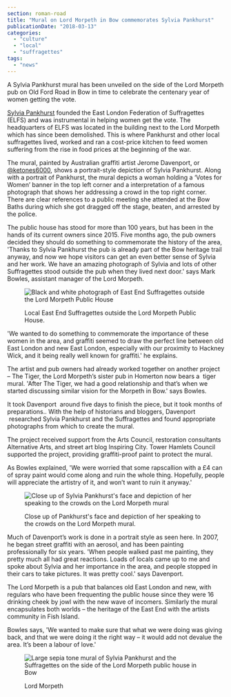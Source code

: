 ```yaml
---
section: roman-road
title: "Mural on Lord Morpeth in Bow commemorates Sylvia Pankhurst"
publicationDate: "2018-03-13"
categories: 
  - "culture"
  - "local"
  - "suffragettes"
tags: 
  - "news"
---
```


A Sylvia Pankhurst mural has been unveiled on the side of the Lord Morpeth pub on Old Ford Road in Bow in time to celebrate the centenary year of women getting the vote.

[Sylvia Pankhurst](https://romanroadlondon.com/bows-suffragette-secrets-sylvia-pankhurst-east-end-suffrage/) founded the East London Federation of Suffragettes (ELFS) and was instrumental in helping women get the vote. The headquarters of ELFS was located in the building next to the Lord Morpeth which has since been demolished. This is where Pankhurst and other local suffragettes lived, worked and ran a cost-price kitchen to feed women suffering from the rise in food prices at the beginning of the war.

The mural, painted by Australian graffiti artist Jerome Davenport, or [@ketones6000](https://www.instagram.com/ketones6000/?hl=en), shows a portrait-style depiction of Sylvia Pankhurst. Along with a portrait of Pankhurst, the mural depicts a woman holding a ‘Votes for Women’ banner in the top left corner and a interpretation of a famous photograph that shows her addressing a crowd in the top right corner. There are clear references to a public meeting she attended at the Bow Baths during which she got dragged off the stage, beaten, and arrested by the police.

The public house has stood for more than 100 years, but has been in the hands of its current owners since 2015. Five months ago, the pub owners decided they should do something to commemorate the history of the area, 'Thanks to Sylvia Pankhurst the pub is already part of the Bow heritage trail anyway, and now we hope visitors can get an even better sense of Sylvia and her work. We have an amazing photograph of Sylvia and lots of other Suffragettes stood outside the pub when they lived next door.' says Mark Bowles, assistant manager of the Lord Morpeth.

<figure>

![Black and white photograph of East End Suffragettes outside the Lord Morpeth Public House](/images/Suffragettes-outside-Lord-Morpeth.jpg)

<figcaption>

Local East End Suffragettes outside the Lord Morpeth Public House.

</figcaption>

</figure>

'We wanted to do something to commemorate the importance of these women in the area, and graffiti seemed to draw the perfect line between old East London and new East London, especially with our proximity to Hackney Wick, and it being really well known for graffiti.' he explains.

The artist and pub owners had already worked together on another project – The Tiger, the Lord Morpeth’s sister pub in Homerton now bears a  tiger mural. 'After The Tiger, we had a good relationship and that’s when we started discussing similar vision for the Morpeth in Bow.' says Bowles.

It took Davenport  around five days to finish the piece, but it took months of preparations.. With the help of historians and bloggers, Davenport  researched Sylvia Pankhurst and the Suffragettes and found appropriate photographs from which to create the mural.

The project received support from the Arts Council, restoration consultants Alternative Arts, and street art blog Inspiring City. Tower Hamlets Council supported the project, providing graffiti-proof paint to protect the mural.

As Bowles explained, 'We were worried that some rapscallion with a £4 can of spray paint would come along and ruin the whole thing. Hopefully, people will appreciate the artistry of it, and won’t want to ruin it anyway.'

<figure>

![Close up of Sylvia Pankhurst's face and depiction of her speaking to the crowds on the Lord Morpeth mural ](/images/Sylvia-Pankhurst-street-art-painting-Lord-Morpeth-Bow-04.jpg)

<figcaption>

Close up of Pankhurst's face and depiction of her speaking to the crowds on the Lord Morpeth mural.

</figcaption>

</figure>

Much of Davenport’s work is done in a portrait style as seen here. In 2007, he began street graffiti with an aerosol, and has been painting professionally for six years. 'When people walked past me painting, they pretty much all had great reactions. Loads of locals came up to me and spoke about Sylvia and her importance in the area, and people stopped in their cars to take pictures. It was pretty cool.' says Davenport.

The Lord Morpeth is a pub that balances old East London and new, with regulars who have been frequenting the public house since they were 16 drinking cheek by jowl with the new wave of incomers. Similarly the mural encapsulates both worlds – the heritage of the East End with the artists community in Fish Island.

Bowles says, 'We wanted to make sure that what we were doing was giving back, and that we were doing it the right way – it would add not devalue the area. It’s been a labour of love.'

<figure>

![Large sepia tone mural of Sylvia Pankhurst and the Suffragettes on the side of the Lord Morpeth public house in Bow](/images/Sylvia-Pankhurst-street-art-painting-Lord-Morpeth-Bow-web-1024x683.jpg)

<figcaption>

Lord Morpeth

</figcaption>

</figure>
